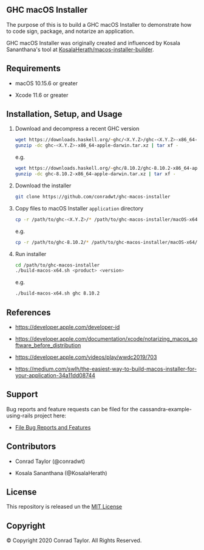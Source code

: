 ## GHC macOS Installer

The purpose of this is to build a GHC macOS Installer to demonstrate how to code sign, package, and notarize an application.

GHC macOS Installer was originally created and influenced by Kosala Sananthana's tool at [KosalaHerath/macos-installer-builder](https://github.com/KosalaHerath/macos-installer-builder).

## Requirements

- macOS 10.15.6 or greater

- Xcode 11.6 or greater

## Installation, Setup, and Usage

1. Download and decompress a recent GHC version

   ```zsh
   wget https://downloads.haskell.org/~ghc/<X.Y.Z>/ghc-<X.Y.Z>-x86_64-apple-darwin.tar.xz
   gunzip -dc ghc-<X.Y.Z>-x86_64-apple-darwin.tar.xz | tar xf -
   ```

   e.g.

   ```zsh
   wget https://downloads.haskell.org/~ghc/8.10.2/ghc-8.10.2-x86_64-apple-darwin.tar.xz
   gunzip -dc ghc-8.10.2-x86_64-apple-darwin.tar.xz | tar xf -
   ```

2. Download the installer

   ```zsh
   git clone https://github.com/conradwt/ghc-macos-installer
   ```

3. Copy files to macOS Installer `application` directory

   ```zsh
   cp -r /path/to/ghc-<X.Y.Z>/* /path/to/ghc-macos-installer/macOS-x64/application
   ```

   e.g.

   ```zsh
   cp -r /path/to/ghc-8.10.2/* /path/to/ghc-macos-installer/macOS-x64/application
   ```

4. Run installer

   ```zsh
   cd /path/to/ghc-macos-installer
   ./build-macos-x64.sh <product> <version>
   ```

   e.g.

   ```zsh
   ./build-macos-x64.sh ghc 8.10.2
   ```

## References

- https://developer.apple.com/developer-id

- https://developer.apple.com/documentation/xcode/notarizing_macos_software_before_distribution

- https://developer.apple.com/videos/play/wwdc2019/703

- https://medium.com/swlh/the-easiest-way-to-build-macos-installer-for-your-application-34a11dd08744

## Support

Bug reports and feature requests can be filed for the cassandra-example-using-rails project here:

- [File Bug Reports and Features](https://github.com/conradwt/ghc-macos-installer/issues)

## Contributors

- Conrad Taylor (@conradwt)

- Kosala Sananthana (@KosalaHerath)

## License

This repository is released un the [MIT License](./LICENSE.md)

## Copyright

&copy; Copyright 2020 Conrad Taylor. All Rights Reserved.
